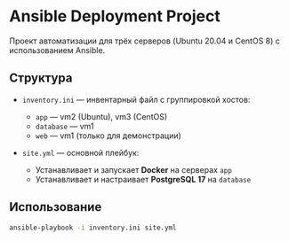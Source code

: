 # Ansible Deployment Project

Проект автоматизации для трёх серверов (Ubuntu 20.04 и CentOS 8) с использованием Ansible.

## Структура

- `inventory.ini` — инвентарный файл с группировкой хостов:
  - `app` — vm2 (Ubuntu), vm3 (CentOS)
  - `database` — vm1
  - `web` — vm1 (только для демонстрации)

- `site.yml` — основной плейбук:
  - Устанавливает и запускает **Docker** на серверах `app`
  - Устанавливает и настраивает **PostgreSQL 17** на `database`

## Использование

```bash
ansible-playbook -i inventory.ini site.yml
